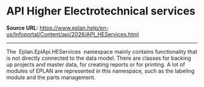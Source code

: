 # API Higher Electrotechnical services

**Source URL:** https://www.eplan.help/en-us/Infoportal/Content/api/2026/API_HEServices.html

---

The  Eplan.EplApi.HEServices  namespace mainly contains functionality that is not directly connected to the data model. There are classes for backing up projects and master data, for creating reports or for printing. A lot of modules of EPLAN are represented in this namespace, such as the labeling module and the parts management.